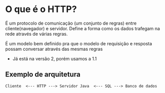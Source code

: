 # O que é o HTTP?

É um protocolo de comunicação (um conjunto de regras) entre cliente(navegador) e servidor. Define a forma como os dados trafegam na rede através de várias regras.

É um modelo bem definido pra que o modelo de requisição e resposta possam conversar através das mesmas regras

- Já está na versão 2, porém usamos a 1.1

## Exemplo de arquitetura

`Cliente  <--- HTTP ---> Servidor Java  <--- SQL ---> Banco de dados`
